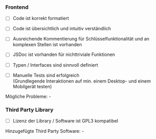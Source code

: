 ### Frontend

* [ ] Code ist korrekt formatiert

* [ ] Code ist übersichtlich und intuitiv verständlich

* [ ] Ausreichende Kommentierung für Schlüsselfunktionalität und an komplexen Stellen ist vorhanden 

* [ ] JSDoc ist vorhanden für nichttriviale Funktionen

* [ ] Typen / Interfaces sind sinnvoll definiert

* [ ] Manuelle Tests sind erfolgreich  
(Grundlegende Interaktionen auf min. einem Desktop- und einem Mobilgerät testen)

Mögliche Probleme: -  

### Third Party Library

* [ ] Lizenz der Library / Software ist GPL3 kompatibel

Hinzugefügte Third Party Software: -
